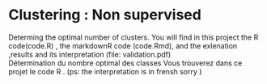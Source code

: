 # Clustering : Non supervised
Determing the optimal number of clusters.
You will find in this project the R code(code.R) , the markdownR code (code.Rmd), and the exlenation ,results and its interpretation (file: validation.pdf)  
Détermination du nombre optimal des classes
Vous trouverez dans ce projet le code R .
(ps: the interpretation is in frensh  sorry )
